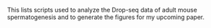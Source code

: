 This lists scripts used to analyze the Drop-seq data of adult mouse spermatogenesis and to generate the figures for my upcoming paper. 
